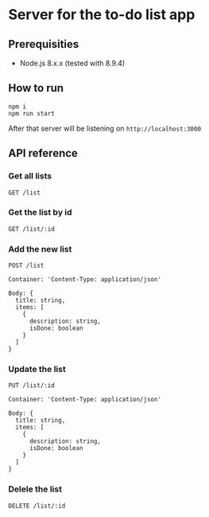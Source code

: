 # Server for the to-do list app

## Prerequisities

* Node.js 8.x.x (tested with 8.9.4)

## How to run

```shell
npm i
npm run start
```

After that server will be listening on `http://localhost:3000`

## API reference

### Get all lists

```
GET /list
```

### Get the list by id

```
GET /list/:id
```

### Add the new list

```
POST /list

Container: 'Content-Type: application/json'

Body: {
  title: string,
  items: [
    {
      description: string,
      isDone: boolean
    }
  ]
}
```

### Update the list

```
PUT /list/:id

Container: 'Content-Type: application/json'

Body: {
  title: string,
  items: [
    {
      description: string,
      isDone: boolean
    }
  ]
}
```

### Delele the list

```
DELETE /list/:id
```